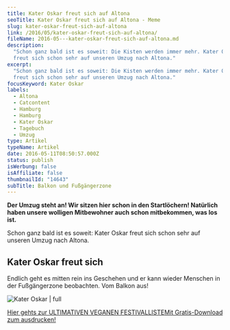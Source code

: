 ```yaml
---
title: Kater Oskar freut sich auf Altona
seoTitle: Kater Oskar freut sich auf Altona - Meme
slug: kater-oskar-freut-sich-auf-altona
link: /2016/05/kater-oskar-freut-sich-auf-altona/
fileName: 2016-05---kater-oskar-freut-sich-auf-altona.md
description:
  "Schon ganz bald ist es soweit: Die Kisten werden immer mehr. Kater Oskar
  freut sich schon sehr auf unseren Umzug nach Altona."
excerpt:
  "Schon ganz bald ist es soweit: Die Kisten werden immer mehr. Kater Oskar
  freut sich schon sehr auf unseren Umzug nach Altona."
focusKeyword: Kater Oskar
labels:
  - Altona
  - Catcontent
  - Hamburg
  - Hamburg
  - Kater Oskar
  - Tagebuch
  - Umzug
type: Artikel
typeName: Artikel
date: 2016-05-11T08:50:57.000Z
status: publish
isWerbung: false
isAffiliate: false
thumbnailId: "14643"
subTitle: Balkon und Fußgängerzone
---
```


<strong>Der Umzug steht an! Wir sitzen hier schon in den Startlöchern! Natürlich
haben unsere wolligen Mitbewohner auch schon mitbekommen, was los ist.</strong>

Schon ganz bald ist es soweit: Kater Oskar freut sich schon sehr auf unseren
Umzug nach Altona.

## Kater Oskar freut sich

Endlich geht es mitten rein ins Geschehen und er kann wieder Menschen in der
Fußgängerzone beobachten. Vom Balkon aus!

![Kater Oskar | full](http://cardamonchai.com/wp-content/uploads/2016/05/26505764212_cf69b03d83_z.jpg)

<a class="banner banner-green" href="/2015/03/die-ultimative-vegane-festivalliste"><span class="head">Hier
gehts zur ULTIMATIVEN VEGANEN FESTIVALLISTE</span><span class="text">Mit
Gratis-Download zum ausdrucken!</span></a>
